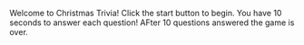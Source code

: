 Welcome to Christmas Trivia!
Click the start button to begin.
You have 10 seconds to answer each question!
AFter 10 questions answered the game is over.